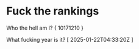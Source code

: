 # Fuck the rankings

Who the hell am I?
{ 10171210 }

What fucking year is it?
[ 2025-01-22T04:33:20Z ]
